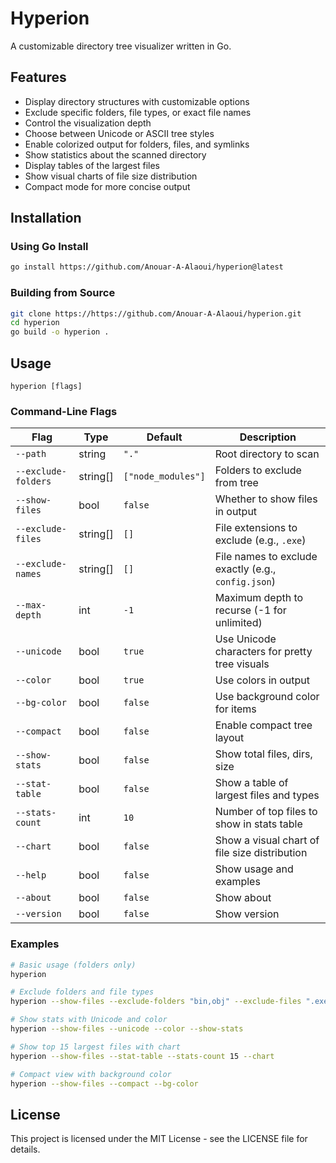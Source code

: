 # Hyperion

A customizable directory tree visualizer written in Go.

## Features

- Display directory structures with customizable options
- Exclude specific folders, file types, or exact file names
- Control the visualization depth
- Choose between Unicode or ASCII tree styles
- Enable colorized output for folders, files, and symlinks
- Show statistics about the scanned directory
- Display tables of the largest files
- Show visual charts of file size distribution
- Compact mode for more concise output

## Installation

### Using Go Install

```bash
go install https://github.com/Anouar-A-Alaoui/hyperion@latest
```

### Building from Source

```bash
git clone https://https://github.com/Anouar-A-Alaoui/hyperion.git
cd hyperion
go build -o hyperion .
```

## Usage

```
hyperion [flags]
```

### Command-Line Flags

| Flag                | Type      | Default            | Description                                         |
| ------------------- | --------- | ------------------ | --------------------------------------------------- |
| `--path`            | string    | `"."`              | Root directory to scan                              |
| `--exclude-folders` | string[]  | `["node_modules"]` | Folders to exclude from tree                        |
| `--show-files`      | bool      | `false`            | Whether to show files in output                     |
| `--exclude-files`   | string[]  | `[]`               | File extensions to exclude (e.g., `.exe`)           |
| `--exclude-names`   | string[]  | `[]`               | File names to exclude exactly (e.g., `config.json`) |
| `--max-depth`       | int       | `-1`               | Maximum depth to recurse (-1 for unlimited)         |
| `--unicode`         | bool      | `true`             | Use Unicode characters for pretty tree visuals      |
| `--color`           | bool      | `true`             | Use colors in output                                |
| `--bg-color`        | bool      | `false`            | Use background color for items                      |
| `--compact`         | bool      | `false`            | Enable compact tree layout                          |
| `--show-stats`      | bool      | `false`            | Show total files, dirs, size                        |
| `--stat-table`      | bool      | `false`            | Show a table of largest files and types             |
| `--stats-count`     | int       | `10`               | Number of top files to show in stats table          |
| `--chart`           | bool      | `false`            | Show a visual chart of file size distribution       |
| `--help`            | bool      | `false`            | Show usage and examples                             |
| `--about`           | bool      | `false`            | Show about                                          |
| `--version`         | bool      | `false`            | Show version                                        |

### Examples

```bash
# Basic usage (folders only)
hyperion

# Exclude folders and file types
hyperion --show-files --exclude-folders "bin,obj" --exclude-files ".exe,.dll"

# Show stats with Unicode and color
hyperion --show-files --unicode --color --show-stats

# Show top 15 largest files with chart
hyperion --show-files --stat-table --stats-count 15 --chart

# Compact view with background color
hyperion --show-files --compact --bg-color
```

## License

This project is licensed under the MIT License - see the LICENSE file for details.
